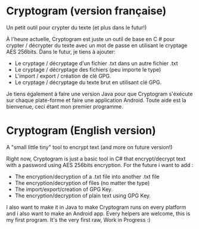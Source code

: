 # Cryptogram (version française)
Un petit outil pour crypter du texte (et plus dans le futur!)

À l'heure actuelle, Cryptogram est juste un outil de base en C # pour crypter / décrypter du texte avec un mot de passe en utilisant le cryptage AES 256bits.
Dans le futur, je tiens à ajouter:
- Le cryptage / décryptage d'un fichier .txt dans un autre fichier .txt
- Le cryptage / décryptage des fichiers (peu importe le type)
- L'import / export / création de clé GPG.
- Le cryptage / décryptage du texte brut en utilisant clé GPG.

Je tiens également à faire une version Java pour que Cryptogram s'éxécute sur chaque plate-forme et faire une application Android.
Toute aide est la bienvenue, ceci étant mon premier programme.


# Cryptogram (English version)
A "small little tiny" tool to encrypt text (and more on future version!)

Right now, Cryptogram is just a basic tool in C# that encrypt/decrypt text with a password using AES 256bits encryption.
For the future i want to add : 
- The encryption/decryption of a .txt file into another .txt file
- The encryption/decryption of files (no matter the type)
- The import/export/creation of GPG Key.
- The encryption/decryption of plain text using GPG Key.

I also want to make it in Java to make Cryptogram runs on every platform and i also want to make an Android app.
Every helpers are welcome, this is my first program.
It's the very first raw, Work in Progress :)
